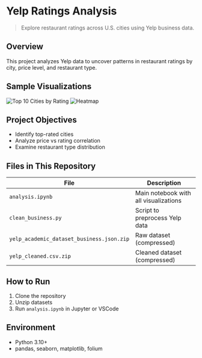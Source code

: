 # Yelp Ratings Analysis

> Explore restaurant ratings across U.S. cities using Yelp business data.

## Overview
This project analyzes Yelp data to uncover patterns in restaurant ratings by city, price level, and restaurant type.

## Sample Visualizations

![Top 10 Cities by Rating](images/top10_cities.png)
![Heatmap](images/heatmap.png)

## Project Objectives
- Identify top-rated cities
- Analyze price vs rating correlation
- Examine restaurant type distribution

## Files in This Repository
| File | Description |
|------|-------------|
| `analysis.ipynb` | Main notebook with all visualizations |
| `clean_business.py` | Script to preprocess Yelp data |
| `yelp_academic_dataset_business.json.zip` | Raw dataset (compressed) |
| `yelp_cleaned.csv.zip` | Cleaned dataset (compressed) |

## How to Run
1. Clone the repository
2. Unzip datasets
3. Run `analysis.ipynb` in Jupyter or VSCode

## Environment
- Python 3.10+
- pandas, seaborn, matplotlib, folium

